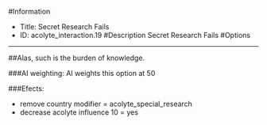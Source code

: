 #Information
 - Title: Secret Research Fails
 - ID: acolyte_interaction.19
#Description
Secret Research Fails
#Options

___
##Alas, such is the burden of knowledge.

###AI weighting:
AI weights this option at 50


###Efects:<ul><li>remove country modifier = acolyte_special_research</li><li>decrease acolyte influence 10 = yes</li></ul>
